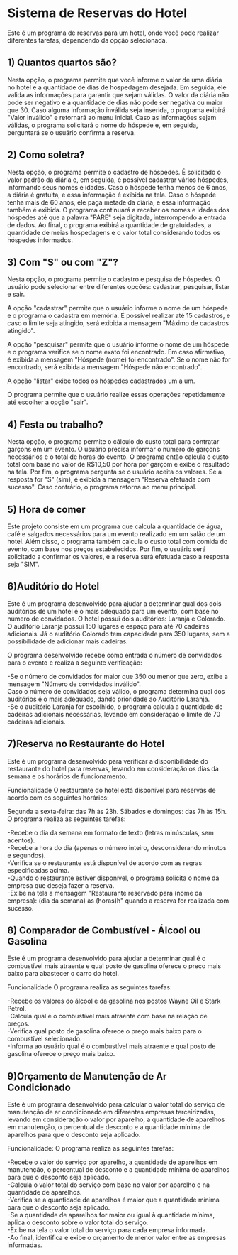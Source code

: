 # Sistema de Reservas do Hotel
Este é um programa de reservas para um hotel, onde você pode realizar diferentes tarefas, dependendo da opção selecionada.

## 1) Quantos quartos são? 
Nesta opção, o programa permite que você informe o valor de uma diária no hotel e a quantidade de dias de hospedagem desejada. Em seguida, ele valida as informações para garantir que sejam válidas. O valor da diária não pode ser negativo e a quantidade de dias não pode ser negativa ou maior que 30. Caso alguma informação inválida seja inserida, o programa exibirá "Valor inválido" e retornará ao menu inicial. Caso as informações sejam válidas, o programa solicitará o nome do hóspede e, em seguida, perguntará se o usuário confirma a reserva.

## 2) Como soletra?
Nesta opção, o programa permite o cadastro de hóspedes. É solicitado o valor padrão da diária e, em seguida, é possível cadastrar vários hóspedes, informando seus nomes e idades. Caso o hóspede tenha menos de 6 anos, a diária é gratuita, e essa informação é exibida na tela. Caso o hóspede tenha mais de 60 anos, ele paga metade da diária, e essa informação também é exibida. O programa continuará a receber os nomes e idades dos hóspedes até que a palavra "PARE" seja digitada, interrompendo a entrada de dados. Ao final, o programa exibirá a quantidade de gratuidades, a quantidade de meias hospedagens e o valor total considerando todos os hóspedes informados.

## 3) Com "S" ou com "Z"?
Nesta opção, o programa permite o cadastro e pesquisa de hóspedes. O usuário pode selecionar entre diferentes opções: cadastrar, pesquisar, listar e sair.

A opção "cadastrar" permite que o usuário informe o nome de um hóspede e o programa o cadastra em memória. É possível realizar até 15 cadastros, e caso o limite seja atingido, será exibida a mensagem "Máximo de cadastros atingido".

A opção "pesquisar" permite que o usuário informe o nome de um hóspede e o programa verifica se o nome exato foi encontrado. Em caso afirmativo, é exibida a mensagem "Hóspede (nome) foi encontrado". Se o nome não for encontrado, será exibida a mensagem "Hóspede não encontrado".

A opção "listar" exibe todos os hóspedes cadastrados um a um.

O programa permite que o usuário realize essas operações repetidamente até escolher a opção "sair".

## 4) Festa ou trabalho?
Nesta opção, o programa permite o cálculo do custo total para contratar garçons em um evento. O usuário precisa informar o número de garçons necessários e o total de horas do evento. O programa então calcula o custo total com base no valor de R$10,50 por hora por garçom e exibe o resultado na tela. Por fim, o programa pergunta se o usuário aceita os valores. Se a resposta for "S" (sim), é exibida a mensagem "Reserva efetuada com sucesso". Caso contrário, o programa retorna ao menu principal.

## 5) Hora de comer
Este projeto consiste em um programa que calcula a quantidade de água, café e salgados necessários para um evento realizado em um salão de um hotel. Além disso, o programa também calcula o custo total com comida do evento, com base nos preços estabelecidos. Por fim, o usuário será solicitado a confirmar os valores, e a reserva será efetuada caso a resposta seja "SIM".

## 6)Auditório do Hotel
Este é um programa desenvolvido para ajudar a determinar qual dos dois auditórios de um hotel é o mais adequado para um evento, com base no número de convidados. O hotel possui dois auditórios: Laranja e Colorado.
O auditório Laranja possui 150 lugares e espaço para até 70 cadeiras adicionais. Já o auditório Colorado tem capacidade para 350 lugares, sem a possibilidade de adicionar mais cadeiras.

O programa desenvolvido recebe como entrada o número de convidados para o evento e realiza a seguinte verificação:

-Se o número de convidados for maior que 350 ou menor que zero, exibe a mensagem "Número de convidados inválido". <br>
Caso o número de convidados seja válido, o programa determina qual dos auditórios é o mais adequado, dando prioridade ao Auditório Laranja. <br>
-Se o auditório Laranja for escolhido, o programa calcula a quantidade de cadeiras adicionais necessárias, levando em consideração o limite de 70 cadeiras adicionais. <br>

## 7)Reserva no Restaurante do Hotel
Este é um programa desenvolvido para verificar a disponibilidade do restaurante do hotel para reservas, levando em consideração os dias da semana e os horários de funcionamento.

Funcionalidade
O restaurante do hotel está disponível para reservas de acordo com os seguintes horários:

Segunda a sexta-feira: das 7h às 23h.
Sábados e domingos: das 7h às 15h.
O programa realiza as seguintes tarefas:

-Recebe o dia da semana em formato de texto (letras minúsculas, sem acentos). <br>
-Recebe a hora do dia (apenas o número inteiro, desconsiderando minutos e segundos). <br>
-Verifica se o restaurante está disponível de acordo com as regras especificadas acima. <br>
-Quando o restaurante estiver disponível, o programa solicita o nome da empresa que deseja fazer a reserva. <br>
-Exibe na tela a mensagem "Restaurante reservado para (nome da empresa): (dia da semana) às (horas)h" quando a reserva for realizada com sucesso. <br>

## 8) Comparador de Combustível - Álcool ou Gasolina
Este é um programa desenvolvido para ajudar a determinar qual é o combustível mais atraente e qual posto de gasolina oferece o preço mais baixo para abastecer o carro do hotel.

Funcionalidade
O programa realiza as seguintes tarefas:

-Recebe os valores do álcool e da gasolina nos postos Wayne Oil e Stark Petrol. <br>
-Calcula qual é o combustível mais atraente com base na relação de preços. <br>
-Verifica qual posto de gasolina oferece o preço mais baixo para o combustível selecionado. <br>
-Informa ao usuário qual é o combustível mais atraente e qual posto de gasolina oferece o preço mais baixo. <br>

## 9)Orçamento de Manutenção de Ar Condicionado
Este é um programa desenvolvido para calcular o valor total do serviço de manutenção de ar condicionado em diferentes empresas terceirizadas, levando em consideração o valor por aparelho, a quantidade de aparelhos em manutenção, o percentual de desconto e a quantidade mínima de aparelhos para que o desconto seja aplicado.

Funcionalidade:
O programa realiza as seguintes tarefas:

-Recebe o valor do serviço por aparelho, a quantidade de aparelhos em manutenção, o percentual de desconto e a quantidade mínima de aparelhos para que o desconto seja aplicado. <br>
-Calcula o valor total do serviço com base no valor por aparelho e na quantidade de aparelhos. <br>
-Verifica se a quantidade de aparelhos é maior que a quantidade mínima para que o desconto seja aplicado. <br>
-Se a quantidade de aparelhos for maior ou igual à quantidade mínima, aplica o desconto sobre o valor total do serviço. <br>
-Exibe na tela o valor total do serviço para cada empresa informada. <br>
-Ao final, identifica e exibe o orçamento de menor valor entre as empresas informadas. <br>
